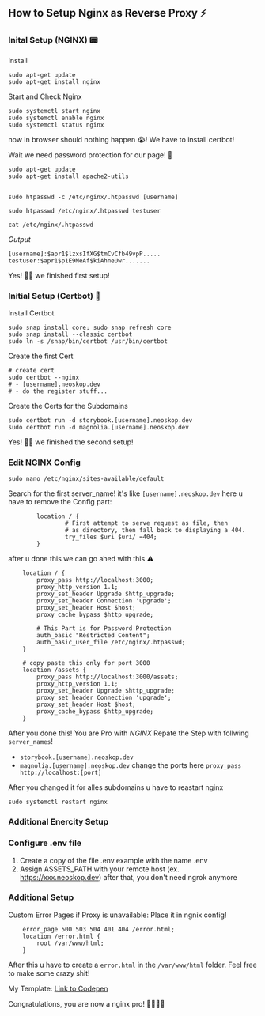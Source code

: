 ## How to Setup Nginx as Reverse Proxy ⚡️

### Inital Setup (NGINX) 📟

Install 
```
sudo apt-get update
sudo apt-get install nginx
```

Start and Check Nginx
```
sudo systemctl start nginx
sudo systemctl enable nginx
sudo systemctl status nginx
```
now in browser should nothing happen 😭! We have to install certbot!

Wait we need password protection for our page! 🤯

```
sudo apt-get update
sudo apt-get install apache2-utils


sudo htpasswd -c /etc/nginx/.htpasswd [username]

sudo htpasswd /etc/nginx/.htpasswd testuser

cat /etc/nginx/.htpasswd

```

*Output*
```
[username]:$apr1$lzxsIfXG$tmCvCfb49vpP.....
testuser:$apr1$p1E9MeAf$kiAhneUwr.......
```

Yes! 👏🏻 we finished first setup!

### Initial Setup (Certbot) 📩

Install Certbot
```
sudo snap install core; sudo snap refresh core
sudo snap install --classic certbot
sudo ln -s /snap/bin/certbot /usr/bin/certbot
```

Create the first Cert
```
# create cert
sudo certbot --nginx
# - [username].neoskop.dev
# - do the register stuff...
```

Create the Certs for the Subdomains
```
sudo certbot run -d storybook.[username].neoskop.dev
sudo certbot run -d magnolia.[username].neoskop.dev
```
Yes! 👏🏻 we finished the second setup!


### Edit NGINX Config

`sudo nano /etc/nginx/sites-available/default`

Search for the first server_name! it's like `[username].neoskop.dev` here u have to remove the Config part:

```
        location / {
                # First attempt to serve request as file, then
                # as directory, then fall back to displaying a 404.
                try_files $uri $uri/ =404;
        }
```

after u done this we can go ahed with this ⚠️

```
    location / {
        proxy_pass http://localhost:3000;
        proxy_http_version 1.1;
        proxy_set_header Upgrade $http_upgrade;
        proxy_set_header Connection 'upgrade';
        proxy_set_header Host $host;
        proxy_cache_bypass $http_upgrade;

        # This Part is for Password Protection
        auth_basic "Restricted Content";
        auth_basic_user_file /etc/nginx/.htpasswd;
    }

    # copy paste this only for port 3000
    location /assets {
        proxy_pass http://localhost:3000/assets;
        proxy_http_version 1.1;
        proxy_set_header Upgrade $http_upgrade;
        proxy_set_header Connection 'upgrade';
        proxy_set_header Host $host;
        proxy_cache_bypass $http_upgrade;
    }
```

After you done this! You are Pro with *NGINX* Repate the Step with follwing `server_names`!
 - `storybook.[username].neoskop.dev`
 - `magnolia.[username].neoskop.dev`
change the ports here `proxy_pass http://localhost:[port]`

After you changed it for alles subdomains u have to reastart nginx

```
sudo systemctl restart nginx
```

### Additional Enercity Setup

### Configure .env file

1. Create a copy of the file .env.example with the name .env
2. Assign ASSETS_PATH with your remote host (ex. https://xxx.neoskop.dev)
after that, you don't need ngrok anymore



### Additional Setup

Custom Error Pages if Proxy is unavailable:
Place it in ngnix config!

```
    error_page 500 503 504 401 404 /error.html;
    location /error.html {
        root /var/www/html;
    }
```

After this u have to create a `error.html` in the `/var/www/html` folder. Feel free to make some crazy shit!

My Template: [Link to Codepen](https://codepen.io/noelbank/pen/LYyKWRb)


Congratulations, you are now a nginx pro! 🎉🎉🎉🎉
